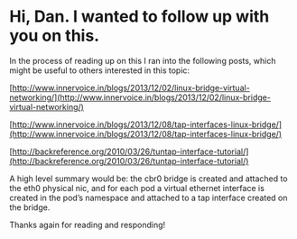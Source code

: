 
# Hi, Dan. I wanted to follow up with you on this.

In the process of reading up on this I ran into the following posts, which might be useful to others interested in this topic:

[http://www.innervoice.in/blogs/2013/12/02/linux-bridge-virtual-networking/](http://www.innervoice.in/blogs/2013/12/02/linux-bridge-virtual-networking/)

[http://www.innervoice.in/blogs/2013/12/08/tap-interfaces-linux-bridge/](http://www.innervoice.in/blogs/2013/12/08/tap-interfaces-linux-bridge/)

[http://backreference.org/2010/03/26/tuntap-interface-tutorial/](http://backreference.org/2010/03/26/tuntap-interface-tutorial/)

A high level summary would be: the cbr0 bridge is created and attached to the eth0 physical nic, and for each pod a virtual ethernet interface is created in the pod’s namespace and attached to a tap interface created on the bridge.

Thanks again for reading and responding!

